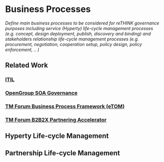 # Business Processes

_Define main business processes to be considered for reTHINK governance purposes including service (Hyperty) life-cycle management processes (e.g. concept, design deployment, publish, discovery and binding) and stakeholders relationship life-cycle management processes (e.g. procurement, negotiation, cooperation setup, policy design, policy enforcement, .. )_

## Related Work

### [ITIL](related-work-itil.md)

### [OpenGroup SOA Governance](related-work-soa-governance.md)

### [TM Forum Business Process Framework (eTOM)](related%20work-tmforum%20etom.md)

### [TM Forum B2B2X Partnering Accelerator](related%20work-tmforum%20b2b2x.md)

## Hyperty Life-cycle Management

## Partnership Life-cycle Management

